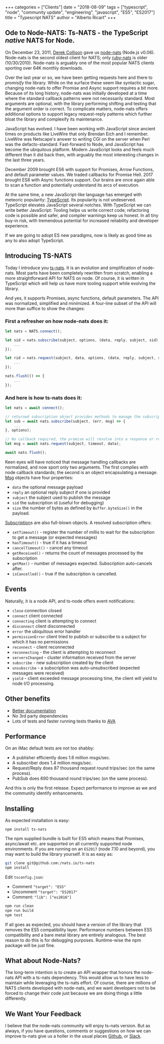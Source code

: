 +++
categories = ["Clients"]
date = "2018-08-09"
tags = ["typescript", "node", "community update", "engineering", "javascript", "ES5", "ES2017"]
title = "Typescript NATS"
author = "Alberto Ricart"
+++

## Ode to Node-NATS: Ts-NATS - the TypeScript _native_ NATS for Node.

On December 23, 2011, [Derek Collison](https://www.linkedin.com/in/derekcollison/)  gave us 
[node-nats](https://github.com/nats-io/node-nats) (Node.js v0.06). Node-nats is the second oldest client for NATS; only
[ruby-nats](https://github.com/nats-io/ruby-nats) is older (10/30/2010). Node-nats is arguably one of the most popular
NATS clients sporting over 64K monthly downloads.

Over the last year or so, we have been getting requests here and there to _promisify_ the library.
While on the surface these seem like syntactic sugar, changing node-nats to offer Promise and Async support requires a 
bit more. Because of its long history, node-nats was initially developed at a time where the standard callback 
patterns were not necessarily standard. Most arguments are optional, with the library performing shifting and 
testing that the argument order is correct. To complicate matters, node-nats offers additional options to support 
legacy request-reply patterns which further bloat the library and complexify its maintenance.

JavaScript has evolved. I have been working with JavaScript since ancient times on products like LiveWire that 
only Brendan Eich and I remember. LiveWire was Netscape's answer to writing CGI on the server when Perl was 
the defacto-standard. Fast-forward to Node, and JavaScript has become the ubiquitous platform. Modern JavaScript
looks and feels much different than it did back then, with arguably the most interesting changes in the last three years.
                        
December 2009 brought ES6 with support for Promises, Arrow Functions, and default parameter values. 
We traded callbacks for Promise Hell. 2017 brought ES8 with Async functions support. Our brains are once again 
able to scan a function and potentially understand its arcs of execution. 

At the same time, a new JavaScript-like language has emerged with meteoric popularity: 
[TypeScript](https://www.typescriptlang.org/). Its popularity is not undeserved. TypeScript elevates JavaScript 
several notches. With TypeScript we can write better JavaScript: Tooling helps us write correct code; 
refactoring code is possible and safer, and compiler warnings keep us honest. In all tiny buy-in risk, 
with tremendous potential for increased reliability and developer experience.

If we are going to adopt ES new paradigms, now is likely as good time as any to also adopt TypeScript.

## Introducing TS-NATS

Today I introduce you [ts-nats](https://github.com/nats-io/ts-nats). It is an evolution and simplification of
node-nats. Most parts have been completely rewritten from scratch, enabling a more straightforward API for NATS on node.
Of course, it is written in TypeScript which will help us have more tooling support while evolving the library.

And yes, it supports Promises, async functions, default parameters. The API was normalized, simplified and minimized. 
A four-line subset of the API will more than suffice to show the changes:

### First a refresher on how node-nats does it:
```javascript
let nats = NATS.connect();

let sid = nats.subscribe(subject, options, (data, reply, subject, sid) => {
    ...
});

let rid = nats.request(subject, data, options, (data, reply, subject, sid) => {
    ...
});

nats.flush(() => {
    ...
});

```
### And here is how ts-nats does it:

```typescript
let nats = await connect();

// returned subscription object provides methods to manage the subscription
let sub = await nats.subscribe(subject, (err, msg) => {
    ...
}, options);

// No callback required, the promise will resolve into a response or reject into an error
let msg = await nats.request(subject, timeout, data);

await nats.flush();
```

Keen eyes will have noticed that message handling callbacks are normalized, and now sport only two arguments.
The first complies with node callback standards; the second is an object encapsulating a message. 
[Msg](https://nats-io.github.io/ts-nats/interfaces/_nats_.msg.html) objects have four properties:
 
 - `data` the optional message payload 
 - `reply`  an optional reply subject if one is provided
 - `subject` the subject used to publish the message
 - `sid` the subscription id (useful for debugging)
 - `size` the number of bytes as defined by `Buffer.byteSize()` in the payload.
 
 [Subscription](https://nats-io.github.io/ts-nats/classes/_nats_.subscription.html)s are also full-blown objects. A resolved subscription offers:
 
 - `setTimeout()` - register the number of millis to wait for the subscription to get a message (or expected messages)
 - `hasTimeout()` - true if it has a timeout
 - `cancelTimeout()` - cancel any timeout
 - `getReceived()` - returns the count of messages processed by the subscription
 - `getMax()` - number of messages expected. Subscription auto-cancels after.
 - `isCancelled()` - true if the subscription is cancelled.

## Events

Naturally, it is a node API, and ts-node offers event notifications:

- `close` connection closed
- `connect` client connected
- `connecting` client is attempting to connect
- `disconnect` client disconnected
- `error` the ubiquitous error handler
- `permissionError` client tried to publish or subscribe to a subject for which it has no permissions
- `reconnect` - client reconnected
- `reconnecting` - the client is attempting to reconnect
- `serversChanged` - cluster information received from the server
- `subscribe` - new subscription created by the client
- `unsubscribe` - a subscription was auto-unsubscribed (expected messages were received)
- `yield` - client exceeded message processing time, the client will yield to node I/O processing.


## Other benefits

- [Better documentation](https://nats-io.github.io/ts-nats/modules/_nats_.html)
- No 3rd party dependencies
- Lots of tests and faster running tests thanks to [AVA](https://github.com/avajs/ava)

## Performance

On an iMac default tests are not too shabby:

- A publisher efficiently does 1.6 million msgs/sec.
- A subscriber does 1.4 million msgs/sec.
- Request/Reply does 87 thousand request round trips/sec (on the same process).
- PubSub does 690 thousand round trips/sec (on the same process).

And this is only the first release. Expect performance to improve as we and the community 
identify enhancements.


## Installing

As expected installation is easy:

`npm install ts-nats`

The npm supplied bundle is built for ES5 which means that Promises, async/await etc. are supported
on all currently supported node environments. If you are running on an `ES2017` (node 7.10 and beyond),
you may want to build the library yourself. It is as easy as:

```bash
git clone git@github.com:/nats.io/ts-nats
npm install
```

Edit `tsconfig.json`:

- Comment `"target": "ES5"`
- Uncomment `"target": "ES2017"`
- Comment: `"lib": ["es2016"]`

```bash
npm run clean
npm run build
npm test
```

If all goes as expected, you should have a version of the library that removes the ES5 compatibility
layer. Performance numbers between ES5 compatibility and a bare metal library are entirely analogous.
The best reason to do this is for debugging purposes. Runtime-wise the npm package will be just
fine.

## What about Node-Nats?

The long-term intention is to create an API wrapper that honors the node-nats API with a ts-nats
dependency. This would allow us to have less to maintain while leveraging the ts-nats effort.
Of course, there are millions of NATS clients developed with node-nats, and we want developers
not to be forced to change their code just because we are doing things a little differently.
 

## We Want Your Feedback

I believe that the node-nats community will enjoy ts-nats version. But as always, if you have
questions, comments or suggestions on how we can improve ts-nats give us a holler in the usual
places [Github](https://github.com/nats-io/ts-nats/issues), or 
[Slack](https://join.slack.com/t/natsio/shared_invite/enQtMzE2NDkxNDI2NTE1LTc5ZDEzYTkwYWZkYWQ5YjY1MzBjMWZmYzA5OGQxMzlkMGQzMjYxNGM3MWYxMjNiYmNjNzIwMTVjMWE2ZDgxZGM).
